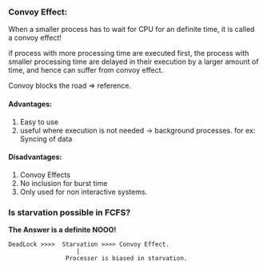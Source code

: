 ### Convoy Effect:

When a smaller process has to wait for CPU for an definite time, it is called a convoy effect!

if process with more processing time are executed first, the process with smaller processing time are delayed in their execution by a larger amount of time, and hence can suffer from convoy effect.

Convoy blocks the road => reference.

#### Advantages:

1. Easy to use
2. useful where execution is not needed -> background processes.
            for ex: Syncing of data


#### Disadvantages:

1. Convoy Effects
2. No inclusion for burst time
3. Only used for non interactive systems.

### Is starvation possible in FCFS? 
**The Answer is a definite NOOO!**

    DeadLock >>>>  Starvation >>>> Convoy Effect.
                       |
                    Processer is biased in starvation.